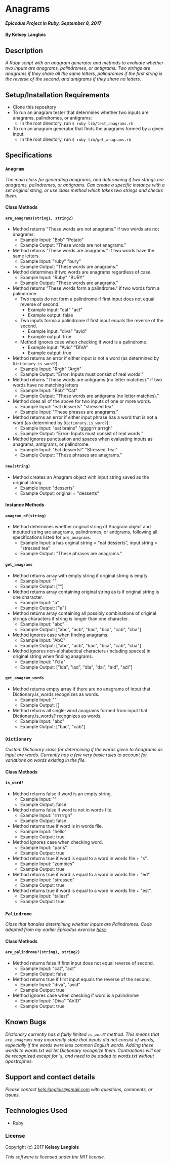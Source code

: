 # Anagrams

#### _Epicodus Project in Ruby, September 8, 2017_

#### By Kelsey Langlois

## Description

_A Ruby script with an anagram generator and methods to evaluate whether two inputs are anagrams, palindromes, or antigrams. Two strings are anagrams if they share all the same letters, palindromes if the first string is the reverse of the second, and antigrams if they share no letters._

## Setup/Installation Requirements

* Clone this repository
* To run an anagram tester that determines whether two inputs are anagrams, palindromes, or antigrams:
  * In the root directory, run ```$ ruby lib/test_anagrams.rb```
* To run an anagram generator that finds the anagrams formed by a given input:
  * In the root directory, run ```$ ruby lib/get_anagrams.rb```

## Specifications
### ```Anagram```

_The main class for generating anagrams, and determining if two strings are anagrams, palindromes, or antigrams. Can create a specific instance with a set original string, or use class method which takes two strings and checks them._

#### Class Methods
#### ```are_anagrams(string1, string2)```
* Method returns "These words are not anagrams." if two words are not anagrams.
  * Example Input: "Bob" "Potato"
  * Example Output: "These words are not anagrams."
* Method returns "These words are anagrams." if two words have the same letters.
  * Example Input: "ruby" "bury"
  * Example Output: "These words are anagrams."
* Method determines if two words are anagrams regardless of case.
  * Example Input: "Ruby" "BURY"
  * Example Output: "These words are anagrams."
* Method returns "These words form a palindrome." if two words form a palindrome.
  * Two inputs do not form a palindrome if first input does not equal reverse of second.
    * Example input: "cat" "act"
    * Example output: false
  * Two inputs forma a palindrome if first input equals the reverse of the second.
    * Example input: "diva" "avid"
    * Example output: true
  * Method ignores case when checking if word is a palindrome.
    * Example input: "Avid" "DIVA"
    * Example output: true
* Method returns an error if either input is not a word (as determined by ```Dictionary.is_word?```).
  * Example Input: "Rrgh" "Argh"
  * Example Output: "Error: Inputs must consist of real words."
* Method returns "These words are antigrams (no letter matches)." if two words have no matching letters
  * Example Input: "Bob" "Cat"
  * Example Output: "These words are antigrams (no letter matches)."
* Method does all of the above for two inputs of one or more words.
  * Example Input: "eat desserts" "stressed tea"
  * Example Input: "These phrases are anagrams."
* Method returns an error if either input phrase has a word that is not a word (as determined by ```Dictionary.is_word?```).
  * Example Input: "eat brains" "ggggrrr arrrgh"
  * Example Output: "Error: Inputs must consist of real words."
* Method ignores punctuation and spaces when evaluating inputs as anagrams, antigrams, or palindrome.
  * Example Input: "Eat desserts!" "Stressed, tea."
  * Example Output: "These phrases are anagrams."

#### ```new(string)```

* Method creates an Anagram object with input string saved as the original string.
  * Example Input: "desserts"
  * Example Output: original = "desserts"

#### Instance Methods
#### ```anagram_of(string)```

* Method determines whether original string of Anagram object and inputted string are anagrams, palindromes, or antigrams, following all specifications listed for ```are_anagrams```.
  * Example Input: a has orginal string = "eat desserts", input string = "stressed tea"
  * Example Output: "These phrases are anagrams."

#### ```get_anagrams```

* Method returns array with empty string if original string is empty.
  * Example Input: ""
  * Example Output: [""]
* Method returns array containing original string as is if original string is one character.
  * Example Input: "a"
  * Example Output: ["a"]
* Method returns array containing all possibly combinations of original strings characters if string is longer than one character.
  * Example Input: "abc"
  * Example Output: ["abc", "acb", "bac", "bca", "cab", "cba"]
* Method ignores case when finding anagrams.
  * Example Input: "AbC"
  * Example Output: ["abc", "acb", "bac", "bca", "cab", "cba"]
* Method ignores non-alphabetical characters (including spaces) in original string when finding anagrams.
  * Example Input: "I'd a"
  * Example Output: ["ida", "iad", "dia", "dai", "aid", "adi"]

#### ```get_anagram_words```

* Method returns empty array if there are no anagrams of input that Dictionary.is_words recognizes as words.
  * Example Input: ""
  * Example Output: []
* Method returns all single-word anagrams formed from input that Dictionary.is_words? recognizes as words.
  * Example Input: "abc"
  * Example Output: ["bac", "cab"]

### ```Dictionary```

_Custom Dictionary class for determining if the words given to Anagrams as input are words. Currently has a few very basic rules to account for variations on words existing in the file._

#### Class Methods
#### ```is_word?```

* Method returns false if word is an empty string.
  * Example Input: ""
  * Example Output: false
* Method returns false if word is not in words file.
  * Example Input: "rrrrrrgh"
  * Example Output: false
* Method returns true if word is in words file.
  * Example Input: "hello"
  * Example Output: true
* Method ignores case when checking word.
  * Example Input: "paris"
  * Example Output: true
* Method returns true if word is equal to a word in words file + "s".
  * Example Input: "zombies"
  * Example Output: true
* Method returns true if word is equal to a word in words file + "ed".
  * Example Input: "stressed"
  * Example Output: true
* Method returns true if word is equal to a word in words file + "est".
  * Example Input: "tallest"
  * Example Output: true

### ```Palindrome```

_Class that handles determining whether inputs are Palindromes. Code adapted from my earlier Epicodus exercise [here](https://github.com/langlk/palindromes)._

#### Class Methods
#### ```are_palindrome?(string1, string2)```

* Method returns false if first input does not equal reverse of second.
  * Example Input: "cat", "act"
  * Example Output: false
* Method returns true if first input equals the reverse of the second.
  * Example Input: "diva", "avid"
  * Example Output: true
* Method ignores case when checking if word is a palindrome
  * Example Input: "Diva" "AVID"
  * Example Output: true

## Known Bugs

*Dictionary currently has a fairly limited ```is_word?``` method. This means that ```are_anagrams``` may incorrectly state that inputs did not consist of words, especially if the words were less common English words. Adding these words to words.txt will let Dictionary recognize them. Contractions will not be recognized except for 's, and need to be added to words.txt without apostrophes.*

## Support and contact details

_Please contact [kels.langlois@gmail.com](mailto:kels.langlois@gmail.com) with questions, comments, or issues._

## Technologies Used

* Ruby

### License

Copyright (c) 2017 **Kelsey Langlois**

*This software is licensed under the MIT license.*
